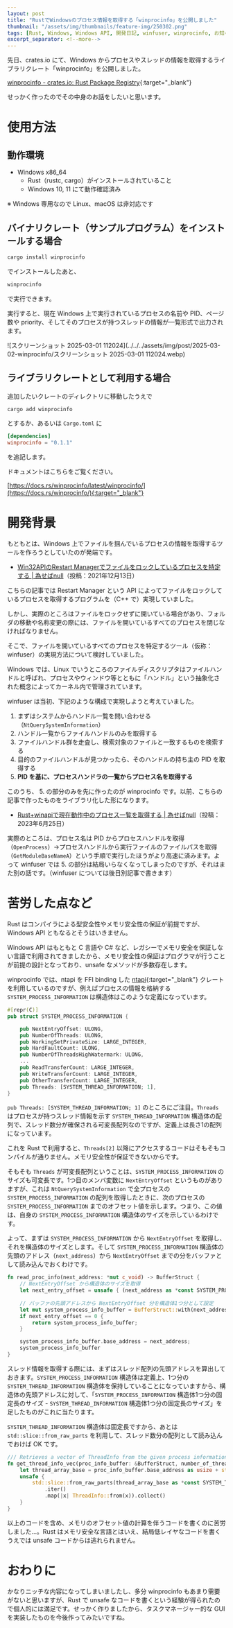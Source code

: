 ```yaml
---
layout: post
title: "RustでWindowsのプロセス情報を取得する「winprocinfo」を公開しました"
thumbnail: "/assets/img/thumbnails/feature-img/250302.png"
tags: [Rust, Windows, Windows API, 開発日記, winfuser, winprocinfo, お知らせ]
excerpt_separator: <!--more-->
---
```


先日、crates.io にて、Windows からプロセスやスレッドの情報を取得するライブラリクレート「winprocinfo」を公開しました。

[winprocinfo - crates.io: Rust Package Registry](https://crates.io/crates/winprocinfo){:target="_blank"}

せっかく作ったのでその中身のお話をしたいと思います。

<!--more-->	

# 使用方法

## 動作環境

- Windows x86_64
  - Rust（rustc, cargo）がインストールされていること
  - Windows 10, 11 にて動作確認済み

※ Windows 専用なので Linux、macOS は非対応です

## バイナリクレート（サンプルプログラム）をインストールする場合

```bash
cargo install winprocinfo
```

でインストールしたあと、

```bash
winprocinfo
```

で実行できます。

実行すると、現在 Windows 上で実行されているプロセスの名前や PID、ページ数や priority、そしてそのプロセスが持つスレッドの情報が一覧形式で出力されます。

![スクリーンショット 2025-03-01 112024](../../../assets/img/post/2025-03-02-winprocinfo/スクリーンショット 2025-03-01 112024.webp)

## ライブラリクレートとして利用する場合

追加したいクレートのディレクトリに移動したうえで

```bash
cargo add winprocinfo
```

とするか、あるいは ``Cargo.toml`` に

```toml
[dependencies]
winprocinfo = "0.1.1"
```

を追記します。

ドキュメントはこちらをご覧ください。

[https://docs.rs/winprocinfo/latest/winprocinfo/](https://docs.rs/winprocinfo/){:target="_blank"}

# 開発背景

もともとは、Windows 上でファイルを掴んでいるプロセスの情報を取得するツールを作ろうとしていたのが発端です。

- [Win32APIのRestart Managerでファイルをロックしているプロセスを特定する \| 為せばnull](https://blog.yotio.jp/2021/12/13/Win32API%E3%81%AERestart-Manager%E3%81%A7%E3%83%95%E3%82%A1%E3%82%A4%E3%83%AB%E3%82%92%E3%83%AD%E3%83%83%E3%82%AF%E3%81%97%E3%81%A6%E3%81%84%E3%82%8B%E3%83%97%E3%83%AD%E3%82%BB%E3%82%B9%E3%82%92%E7%89%B9%E5%AE%9A%E3%81%99%E3%82%8B.html)（投稿：2021年12月13日）

こちらの記事では Restart Manager という API によってファイルをロックしているプロセスを取得するプログラムを（C++ で）実現していました。

しかし、実際のところはファイルをロックせずに開いている場合があり、フォルダの移動や名称変更の際には、ファイルを開いているすべてのプロセスを閉じなければなりません。



そこで、ファイルを開いているすべてのプロセスを特定するツール（仮称：winfuser）の実現方法について検討していました。

Windows では、Linux でいうところのファイルディスクリプタはファイルハンドルと呼ばれ、プロセスやウィンドウ等とともに「ハンドル」という抽象化された概念によってカーネル内で管理されています。

winfuser は当初、下記のような構成で実現しようと考えていました。

1. まずはシステムからハンドル一覧を問い合わせる（``NtQuerySystemInformation``）
2. ハンドル一覧からファイルハンドルのみを取得する
3. ファイルハンドル群を走査し、検索対象のファイルと一致するものを検索する
4. 目的のファイルハンドルが見つかったら、そのハンドルの持ち主の PID を取得する
5. **PID を基に、プロセスハンドラの一覧からプロセス名を取得する**



このうち、 5. の部分のみを先に作ったのが winprocinfo です。以前、こちらの記事で作ったものをライブラリ化した形になります。

- [Rust+winapiで現在動作中のプロセス一覧を取得する \| 為せばnull](https://blog.yotio.jp/2023/06/25/rust_winapi_get_proc_info.html)（投稿：2023年6月25日）

実際のところは、プロセス名は PID からプロセスハンドルを取得（``OpenProcess``）→プロセスハンドルから実行ファイルのファイルパスを取得（``GetModuleBaseNameA``）という手順で実行したほうがより高速に済みます。よって winfuser では 5. の部分は結局いらなくなってしまったのですが、それはまた別の話です。（winfuser については後日別記事で書きます）

# 苦労した点など

Rust はコンパイラによる型安全性やメモリ安全性の保証が前提ですが、Windows API ともなるとそうはいきません。

Windows API はもともと C 言語や C# など、レガシーでメモリ安全を保証しない言語で利用されてきましたから、メモリ安全性の保証はプログラマが行うことが前提の設計となっており、unsafe なメソッドが多数存在します。

winprocinfo では、ntapi を FFI binding した [ntapi](https://crates.io/crates/ntapi){:target="_blank"} クレートを利用しているのですが、例えばプロセスの情報を格納する ``SYSTEM_PROCESS_INFORMATION`` は構造体はこのような定義になっています。

```rust
#[repr(C)]
pub struct SYSTEM_PROCESS_INFORMATION {

    pub NextEntryOffset: ULONG,
    pub NumberOfThreads: ULONG,
    pub WorkingSetPrivateSize: LARGE_INTEGER,
    pub HardFaultCount: ULONG,
    pub NumberOfThreadsHighWatermark: ULONG,
    ...
    pub ReadTransferCount: LARGE_INTEGER,
    pub WriteTransferCount: LARGE_INTEGER,
    pub OtherTransferCount: LARGE_INTEGER,
    pub Threads: [SYSTEM_THREAD_INFORMATION; 1],
}
```

``pub Threads: [SYSTEM_THREAD_INFORMATION; 1]`` のところにご注目。``Threads`` はプロセスが持つスレッド情報を示す ``SYSTEM_THREAD_INFORMATION`` 構造体の配列で、スレッド数分が確保される可変長配列なのですが、定義上は長さ1の配列になっています。

これを Rust で利用すると、``Threads[2]`` 以降にアクセスするコードはそもそもコンパイルが通りません。メモリ安全性が保証できないからです。

そもそも ``Threads`` が可変長配列ということは、``SYSTEM_PROCESS_INFORMATION`` のサイズも可変長です。1つ目のメンバ変数に ``NextEntryOffset`` というものがありますが、これは ``NtQuerySystemInformation`` で全プロセスの ``SYSTEM_PROCESS_INFORMATION`` の配列を取得したときに、次のプロセスの ``SYSTEM_PROCESS_INFORMATION`` までのオフセット値を示します。つまり、この値は、自身の ``SYSTEM_PROCESS_INFORMATION`` 構造体のサイズを示しているわけです。

よって、まずは ``SYSTEM_PROCESS_INFORMATION`` から ``NextEntryOffset`` を取得し、それを構造体のサイズとします。そして ``SYSTEM_PROCESS_INFORMATION`` 構造体の先頭のアドレス（``next_address``）から ``NextEntryOffset`` までの分をバッファとして読み込んでおくわけです。

```rust
fn read_proc_info(next_address: *mut c_void) -> BufferStruct {
    // NextEntryOffset から構造体のサイズを取得
    let next_entry_offset = unsafe { (next_address as *const SYSTEM_PROCESS_INFORMATION).read().NextEntryOffset };
    
    // バッファの先頭アドレスから NextEntryOffset 分を構造体1つ分として設定
    let mut system_process_info_buffer = BufferStruct::with(next_address, next_entry_offset as usize);
    if next_entry_offset == 0 {
        return system_process_info_buffer;
    }

    system_process_info_buffer.base_address = next_address;
    system_process_info_buffer
}
```

スレッド情報を取得する際には、まずはスレッド配列の先頭アドレスを算出しておきます。``SYSTEM_PROCESS_INFORMATION`` 構造体は定義上、1つ分の``SYSTEM_THREAD_INFORMATION`` 構造体を保持していることになっていますから、構造体の先頭アドレスに対して、「``SYSTEM_PROCESS_INFORMATION`` 構造体1つ分の固定長のサイズ - ``SYSTEM_THREAD_INFORMATION`` 構造体1つ分の固定長のサイズ」を足したものがこれに当たります。

``SYSTEM_THREAD_INFORMATION`` 構造体は固定長ですから、あとは ``std::slice::from_raw_parts`` を利用して、スレッド数分の配列として読み込んでおけば OK です。

```rust
/// Retrieves a vector of ThreadInfo from the given process information buffer.
fn get_thread_info_vec(proc_info_buffer: &BufferStruct, number_of_threads: u32) -> Vec<ThreadInfo> {
    let thread_array_base = proc_info_buffer.base_address as usize + std::mem::size_of::<SYSTEM_PROCESS_INFORMATION>() - std::mem::size_of::<SYSTEM_THREAD_INFORMATION>();
    unsafe { 
        std::slice::from_raw_parts(thread_array_base as *const SYSTEM_THREAD_INFORMATION, number_of_threads as usize)
            .iter()
            .map(|x| ThreadInfo::from(x)).collect() 
    }
}
```

以上のコードを含め、メモリのオフセット値の計算を伴うコードを書くのに苦労しました…。Rust はメモリ安全な言語とはいえ、結局低レイヤなコードを書くうえでは unsafe コードからは逃れられません。

# おわりに

かなりニッチな内容になってしまいましたし、多分 winprocinfo もあまり需要がないと思いますが、Rust で unsafe なコードを書くという経験が得られたので個人的には満足です。せっかく作りましたから、タスクマネージャー的な GUI を実装したものを今後作ってみたいですね。
